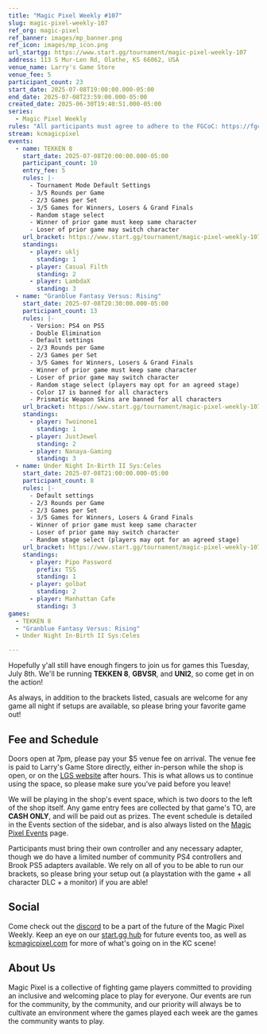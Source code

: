 ```yaml
---
title: "Magic Pixel Weekly #107"
slug: magic-pixel-weekly-107
ref_org: magic-pixel
ref_banner: images/mp_banner.png
ref_icon: images/mp_icon.png
url_startgg: https://www.start.gg/tournament/magic-pixel-weekly-107
address: 113 S Mur-Len Rd, Olathe, KS 66062, USA
venue_name: Larry's Game Store
venue_fee: 5
participant_count: 23
start_date: 2025-07-08T19:00:00.000-05:00
end_date: 2025-07-08T23:59:00.000-05:00
created_date: 2025-06-30T19:40:51.000-05:00
series:
  - Magic Pixel Weekly
rules: "All participants must agree to adhere to the FGCoC: https://fgcoc.com/"
stream: kcmagicpixel
events:
  - name: TEKKEN 8
    start_date: 2025-07-08T20:00:00.000-05:00
    participant_count: 10
    entry_fee: 5
    rules: |-
      - Tournament Mode Default Settings
      - 3/5 Rounds per Game
      - 2/3 Games per Set
      - 3/5 Games for Winners, Losers & Grand Finals
      - Random stage select
      - Winner of prior game must keep same character
      - Loser of prior game may switch character
    url_bracket: https://www.start.gg/tournament/magic-pixel-weekly-107/events/tekken-8/brackets/2012358/2947565
    standings:
      - player: uklj
        standing: 1
      - player: Casual Filth
        standing: 2
      - player: LambdaX
        standing: 3
  - name: "Granblue Fantasy Versus: Rising"
    start_date: 2025-07-08T20:30:00.000-05:00
    participant_count: 13
    rules: |-
      - Version: PS4 on PS5
      - Double Elimination
      - Default settings
      - 2/3 Rounds per Game
      - 2/3 Games per Set
      - 3/5 Games for Winners, Losers & Grand Finals
      - Winner of prior game must keep same character
      - Loser of prior game may switch character
      - Random stage select (players may opt for an agreed stage)
      - Color 17 is banned for all characters
      - Prismatic Weapon Skins are banned for all characters
    url_bracket: https://www.start.gg/tournament/magic-pixel-weekly-107/events/granblue-fantasy-versus-rising/brackets/2012357/2947564
    standings:
      - player: Twoinone1
        standing: 1
      - player: JustJewel
        standing: 2
      - player: Nanaya-Gaming
        standing: 3
  - name: Under Night In-Birth II Sys:Celes
    start_date: 2025-07-08T21:00:00.000-05:00
    participant_count: 8
    rules: |-
      - Default settings
      - 2/3 Rounds per Game
      - 2/3 Games per Set
      - 3/5 Games for Winners, Losers & Grand Finals
      - Winner of prior game must keep same character
      - Loser of prior game may switch character
      - Random stage select (players may opt for an agreed stage)
    url_bracket: https://www.start.gg/tournament/magic-pixel-weekly-107/events/under-night-in-birth-ii-sys-celes/brackets/2012359/2947566
    standings:
      - player: Pipo Password
        prefix: TSS
        standing: 1
      - player: golbat
        standing: 2
      - player: Manhattan Cafe
        standing: 3
games:
  - TEKKEN 8
  - "Granblue Fantasy Versus: Rising"
  - Under Night In-Birth II Sys:Celes

---
```


Hopefully y'all still have enough fingers to join us for games this Tuesday, July 8th. We'll be running **TEKKEN 8**, **GBVSR**, and **UNI2**, so come get in on the action!<!--more-->

As always, in addition to the brackets listed, casuals are welcome for any game all night if setups are available, so please bring your favorite game out! 

## Fee and Schedule

Doors open at 7pm, please pay your $5 venue fee on arrival. The venue fee is paid to Larry's Game Store directly, either in-person while the shop is open, or on the [LGS website](https://www.larrysgamestore.com/products/kc-magic-pixel-5) after hours. This is what allows us to continue using the space, so please make sure you've paid before you leave!

We will be playing in the shop's event space, which is two doors to the left of the shop itself. Any game entry fees are collected by that game's TO, are **CASH ONLY**, and will be paid out as prizes. The event schedule is detailed in the Events section of the sidebar, and is also always listed on the [Magic Pixel Events](https://kcmagicpixel.com/events/) page.

Participants must bring their own controller and any necessary adapter, though we do have a limited number of community PS4 controllers and Brook PS5 adapters available. We rely on all of you to be able to run our brackets, so please bring your setup out (a playstation with the game + all character DLC + a monitor) if you are able!  

## Social

Come check out the [discord](https://discord.gg/jkmn6CVrrQ) to be a part of the future of the Magic Pixel Weekly. Keep an eye on our [start.gg hub](https://www.start.gg/hub/magic-pixel) for future events too, as well as [kcmagicpixel.com](https://kcmagicpixel.com) for more of what's going on in the KC scene!

## About Us

Magic Pixel is a collective of fighting game players committed to providing an inclusive and welcoming place to play for everyone. Our events are run for the community, by the community, and our priority will always be to cultivate an environment where the games played each week are the games the community wants to play.
  